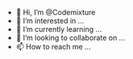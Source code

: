 - 👋 Hi, I’m @Codemixture
- 👀 I’m interested in ...
- 🌱 I’m currently learning ...
- 💞️ I’m looking to collaborate on ...
- 📫 How to reach me ...

<!---
Codemixture/Codemixture is a ✨ special ✨ repository because its `README.md` (this file) appears on your GitHub profile.
You can click the Preview link to take a look at your changes.
--->

